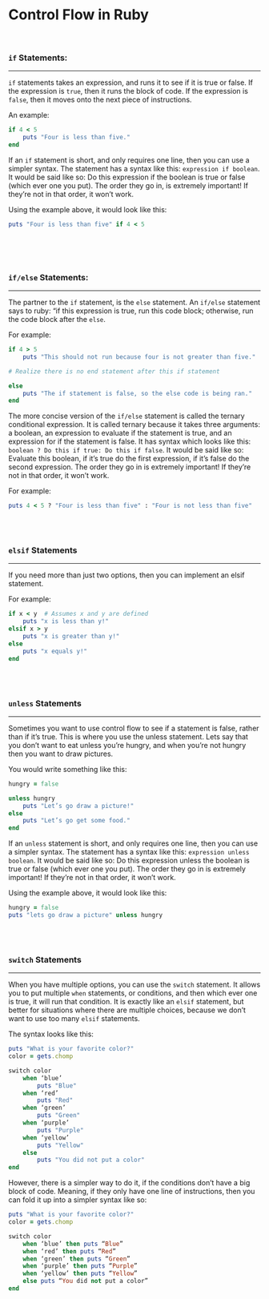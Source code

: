 # Control Flow in Ruby

<br>

### `if` Statements:
---

`if` statements takes an expression, and runs it to see if it is true or false. If the expression is `true`, then it runs the block of code. If the expression is `false`, then it moves onto the next piece of instructions.

An example:

```ruby
if 4 < 5
    puts "Four is less than five."
end
```

If an `if` statement is short, and only requires one line, then you can use a simpler syntax. The statement has a syntax like this: `expression if boolean`. It would be said like so: Do this expression if the boolean is true or false (which ever one you put). The order they go in, is extremely important! If they’re not in that order, it won’t work.

Using the example above, it would look like this:

```ruby
puts "Four is less than five" if 4 < 5
```

<br>
<br>
<br>

### `if/else` Statements:
---

The partner to the `if` statement, is the `else` statement. An `if/else` statement says to ruby: “if this expression is true, run this code block; otherwise, run the code block after the `else`.

For example:

```ruby
if 4 > 5
    puts "This should not run because four is not greater than five."

# Realize there is no end statement after this if statement

else
    puts "The if statement is false, so the else code is being ran."
end
```

The more concise version of the `if/else` statement is called the ternary conditional expression. It is called ternary because it takes three arguments: a boolean, an expression to evaluate if the statement is true, and an expression for if the statement is false. It has syntax which looks like this: `boolean ? Do this if true: Do this if false`. It would be said like so: Evaluate this boolean, if it’s true do the first expression, if it’s false do the second expression. The order they go in is extremely important! If they’re not in that order, it won’t work.

For example:

```ruby
puts 4 < 5 ? "Four is less than five" : "Four is not less than five"
```

<br>
<br>

### `elsif` Statements
---

If you need more than just two options, then you can implement an elsif statement.

For example:

```ruby
if x < y  # Assumes x and y are defined
    puts "x is less than y!"
elsif x > y
    puts "x is greater than y!"
else
    puts "x equals y!"
end
```

<br>
<br>

### `unless` Statements
---

Sometimes you want to use control flow to see if a statement is false, rather than if it’s true. This is where you use the unless statement. Lets say that you don’t want to eat unless you’re hungry, and when you’re not hungry then you want to draw pictures.

You would write something like this:

```ruby
hungry = false

unless hungry
    puts "Let’s go draw a picture!"
else
    puts "Let’s go get some food."
end
```

If an `unless` statement is short, and only requires one line, then you can use a simpler syntax. The statement has a syntax like this: `expression unless boolean`. It would be said like so: Do this expression unless the boolean is true or false (which ever one you put). The order they go in is extremely important! If they’re not in that order, it won’t work.

Using the example above, it would look like this:

```ruby
hungry = false
puts "lets go draw a picture" unless hungry
```

<br>
<br>

### `switch` Statements
---

When you have multiple options, you can use the `switch` statement. It allows you to put multiple `when` statements, or conditions, and then which ever one is true, it will run that condition. It is exactly like an `elsif` statement, but better for situations where there are multiple choices, because we don’t want to use too many `elsif` statements.

The syntax looks like this:

```ruby
puts "What is your favorite color?"
color = gets.chomp

switch color
    when ‘blue’
        puts "Blue"
    when ‘red’
        puts "Red"
    when ‘green’
        puts "Green"
    when ‘purple’
        puts "Purple"
    when ‘yellow’
        puts "Yellow"
    else
        puts "You did not put a color"
end
```

However, there is a simpler way to do it, if the conditions don’t have a big block of code. Meaning, if they only have one line of instructions, then you can fold it up into a simpler syntax like so:

```ruby
puts "What is your favorite color?"
color = gets.chomp

switch color
    when ‘blue’ then puts “Blue”
    when ‘red’ then puts “Red”
    when ‘green’ then puts “Green”
    when ‘purple’ then puts “Purple”
    when ‘yellow’ then puts “Yellow”
    else puts “You did not put a color”
end
```
